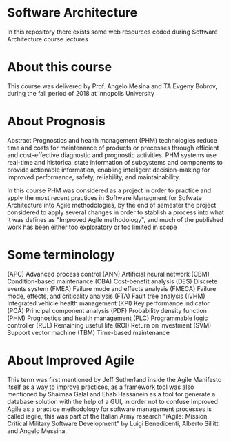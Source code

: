 # Software Architecture
In this repository there exists some web resources coded during Software Architecture course lectures

# About this course

This course was delivered by Prof. Angelo Mesina and TA Evgeny Bobrov, during the fall period of 2018 at Innopolis University

# About Prognosis

Abstract Prognostics and health management (PHM) technologies reduce time and costs for maintenance of products or processes through efficient and cost-effective diagnostic and prognostic activities. PHM systems use real-time and historical state information of subsystems and components to provide actionable information, enabling intelligent decision-making for improved performance, safety, reliability, and maintainability. 

In this course PHM was considered as a project in order to practice and apply the most recent practices in Software Managment for Sofwate Architecture into Agile methodologies, by the end of semester the project considered to apply several changes in order to stablish a process into what it was defines as "Improved Agile methodology", and much of the published work has been either too exploratory or too limited in scope

# Some terminology

(APC) Advanced process control
(ANN) Artificial neural network
(CBM) Condition-based maintenance
(CBA) Cost-benefit analysis
(DES) Discrete events system
(FMEA) Failure mode and effects analysis
(FMECA) Failure mode, effects, and criticality analysis
(FTA) Fault tree analysis
(IVHM) Integrated vehicle health management
(KPI) Key performance indicator
(PCA) Principal component analysis
(PDF) Probability density function
(PHM) Prognostics and health management
(PLC) Programmable logic controller
(RUL) Remaining useful life
(ROI) Return on investment
(SVM) Support vector machine
(TBM) Time-based maintenance

# About Improved Agile

This term was first mentioned by Jeff Sutherland inside the Agile Manifesto itself as a way to improve practices, as a framework tool was also mentioned by Shaimaa Galal and Ehab Hassanein as a tool for generate a database solution with the help of a GUI, in order not to confuse Improved Agile as a  practice methodology for software management processes is called iagile, this was part of the Italian Army research "iAgile: Mission Critical Military Software Development" by Luigi Benedicenti, Alberto Sillitti and Angelo Messina.

